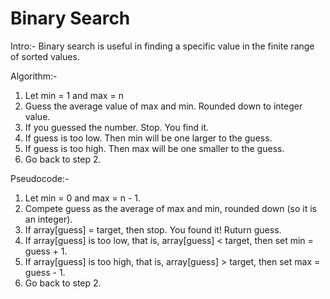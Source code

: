# Binary Search

Intro:- Binary search is useful in finding a specific value in the finite range of sorted values.

Algorithm:- 

1. Let min = 1 and max = n
2. Guess the average value of max and min. Rounded down to integer value.
3. If you guessed the number. Stop. You find it.
4. If guess is too low. Then min will be one larger to the guess.
5. If guess is too high. Then max will be one smaller to the guess.
6. Go back to step 2.

Pseudocode:-

1. Let min = 0 and max = n - 1.
2. Compete guess as the average of max and min, rounded down (so it is an integer).
3. If array[guess] = target, then stop. You found it! Ruturn guess.
4. If array[guess] is too low, that is, array[guess] < target, then set min = guess + 1.
5. If array[guess] is too high, that is, array[guess] > target, then set max = guess - 1.
6. Go back to step 2.
